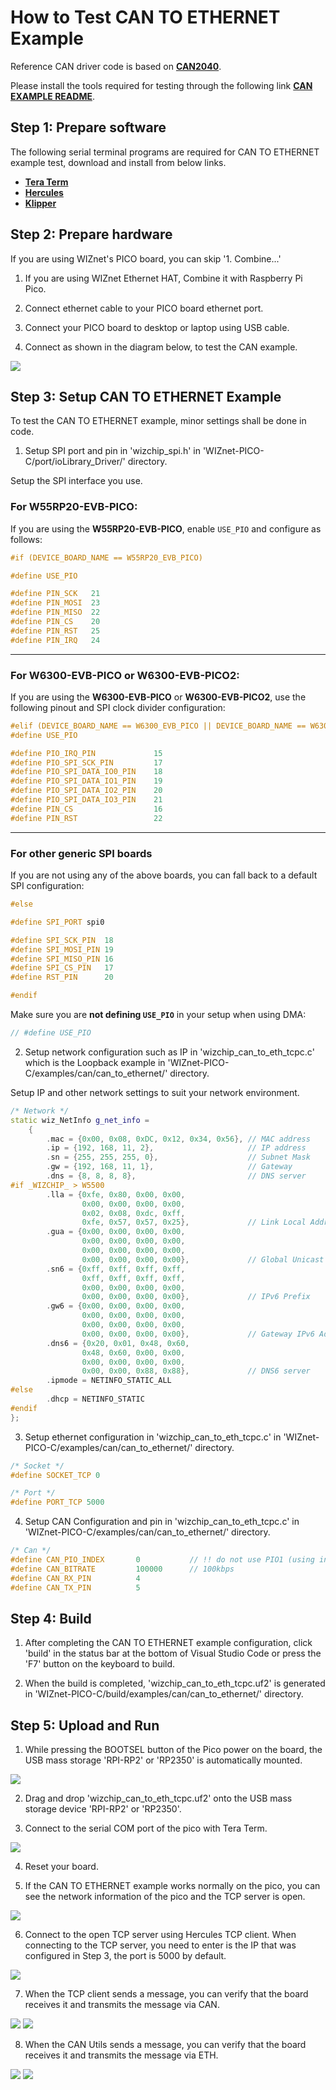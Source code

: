 # How to Test CAN TO ETHERNET Example

Reference CAN driver code is based on [**CAN2040**][link-can_driver].

Please install the tools required for testing through the following link [**CAN EXAMPLE README**][link-can_example_readme].


## Step 1: Prepare software

The following serial terminal programs are required for CAN TO ETHERNET example test, download and install from below links.

- [**Tera Term**][link-tera_term]
- [**Hercules**][link-hercules]
- [**Klipper**][link-klipper]


## Step 2: Prepare hardware

If you are using WIZnet's PICO board, you can skip '1. Combine...'

1. If you are using WIZnet Ethernet HAT, Combine it with Raspberry Pi Pico.

2. Connect ethernet cable to your PICO board ethernet port.

3. Connect your PICO board to desktop or laptop using USB cable. 

4. Connect as shown in the diagram below, to test the CAN example.

![][link-hardware_wiring]


## Step 3: Setup CAN TO ETHERNET Example

To test the CAN TO ETHERNET example, minor settings shall be done in code.

1. Setup SPI port and pin in 'wizchip_spi.h' in 'WIZnet-PICO-C/port/ioLibrary_Driver/' directory.

Setup the SPI interface you use.

### For **W55RP20-EVB-PICO**:
If you are using the **W55RP20-EVB-PICO**, enable `USE_PIO` and configure as follows:

```cpp
#if (DEVICE_BOARD_NAME == W55RP20_EVB_PICO)

#define USE_PIO

#define PIN_SCK   21
#define PIN_MOSI  23
#define PIN_MISO  22
#define PIN_CS    20
#define PIN_RST   25
#define PIN_IRQ   24

```

---

### For **W6300-EVB-PICO** or **W6300-EVB-PICO2**:
If you are using the **W6300-EVB-PICO** or **W6300-EVB-PICO2**, use the following pinout and SPI clock divider configuration:

```cpp
#elif (DEVICE_BOARD_NAME == W6300_EVB_PICO || DEVICE_BOARD_NAME == W6300_EVB_PICO2)
#define USE_PIO

#define PIO_IRQ_PIN             15
#define PIO_SPI_SCK_PIN         17
#define PIO_SPI_DATA_IO0_PIN    18
#define PIO_SPI_DATA_IO1_PIN    19
#define PIO_SPI_DATA_IO2_PIN    20
#define PIO_SPI_DATA_IO3_PIN    21
#define PIN_CS                  16
#define PIN_RST                 22


```

---

### For other generic SPI boards
If you are not using any of the above boards, you can fall back to a default SPI configuration:

```cpp
#else

#define SPI_PORT spi0

#define SPI_SCK_PIN  18
#define SPI_MOSI_PIN 19
#define SPI_MISO_PIN 16
#define SPI_CS_PIN   17
#define RST_PIN      20

#endif
```

Make sure you are **not defining `USE_PIO`** in your setup when using DMA:

```cpp
// #define USE_PIO
```

2. Setup network configuration such as IP in 'wizchip_can_to_eth_tcpc.c' which is the Loopback example in 'WIZnet-PICO-C/examples/can/can_to_ethernet/' directory.

Setup IP and other network settings to suit your network environment.

```cpp
/* Network */
static wiz_NetInfo g_net_info =
    {
        .mac = {0x00, 0x08, 0xDC, 0x12, 0x34, 0x56}, // MAC address
        .ip = {192, 168, 11, 2},                     // IP address
        .sn = {255, 255, 255, 0},                    // Subnet Mask
        .gw = {192, 168, 11, 1},                     // Gateway
        .dns = {8, 8, 8, 8},                         // DNS server
#if _WIZCHIP_ > W5500
        .lla = {0xfe, 0x80, 0x00, 0x00,
                0x00, 0x00, 0x00, 0x00,
                0x02, 0x08, 0xdc, 0xff,
                0xfe, 0x57, 0x57, 0x25},             // Link Local Address
        .gua = {0x00, 0x00, 0x00, 0x00,
                0x00, 0x00, 0x00, 0x00,
                0x00, 0x00, 0x00, 0x00,
                0x00, 0x00, 0x00, 0x00},             // Global Unicast Address
        .sn6 = {0xff, 0xff, 0xff, 0xff,
                0xff, 0xff, 0xff, 0xff,
                0x00, 0x00, 0x00, 0x00,
                0x00, 0x00, 0x00, 0x00},             // IPv6 Prefix
        .gw6 = {0x00, 0x00, 0x00, 0x00,
                0x00, 0x00, 0x00, 0x00,
                0x00, 0x00, 0x00, 0x00,
                0x00, 0x00, 0x00, 0x00},             // Gateway IPv6 Address
        .dns6 = {0x20, 0x01, 0x48, 0x60,
                0x48, 0x60, 0x00, 0x00,
                0x00, 0x00, 0x00, 0x00,
                0x00, 0x00, 0x88, 0x88},             // DNS6 server
        .ipmode = NETINFO_STATIC_ALL
#else
        .dhcp = NETINFO_STATIC        
#endif
};
```

3. Setup ethernet configuration in 'wizchip_can_to_eth_tcpc.c' in 'WIZnet-PICO-C/examples/can/can_to_ethernet/' directory.

```cpp
/* Socket */
#define SOCKET_TCP 0

/* Port */
#define PORT_TCP 5000
```

4. Setup CAN Configuration and pin in 'wizchip_can_to_eth_tcpc.c' in 'WIZnet-PICO-C/examples/can/can_to_ethernet/' directory.

```cpp
/* Can */
#define CAN_PIO_INDEX       0           // !! do not use PIO1 (using in w5x00) !!
#define CAN_BITRATE         100000      // 100kbps
#define CAN_RX_PIN          4
#define CAN_TX_PIN          5
```



## Step 4: Build

1. After completing the CAN TO ETHERNET example configuration, click 'build' in the status bar at the bottom of Visual Studio Code or press the 'F7' button on the keyboard to build.

2. When the build is completed, 'wizchip_can_to_eth_tcpc.uf2' is generated in 'WIZnet-PICO-C/build/examples/can/can_to_ethernet/' directory.



## Step 5: Upload and Run

1. While pressing the BOOTSEL button of the Pico power on the board, the USB mass storage 'RPI-RP2' or 'RP2350' is automatically mounted.

![][link-raspberry_pi_pico_usb_mass_storage]

2. Drag and drop 'wizchip_can_to_eth_tcpc.uf2' onto the USB mass storage device 'RPI-RP2' or 'RP2350'.

3. Connect to the serial COM port of the pico with Tera Term.

![][link-connect_to_serial_com_port]

4. Reset your board.

5. If the CAN TO ETHERNET example works normally on the pico, you can see the network information of the pico and the TCP server is open.

![][link-see_network_information_of_raspberry_pi_pico_and_open_tcp_server]

6. Connect to the open TCP server using Hercules TCP client. When connecting to the TCP server, you need to enter is the IP that was configured in Step 3, the port is 5000 by default.

![][link-connect_to_tcp_server_using_hercules_tcp_client]

7. When the TCP client sends a message, you can verify that the board receives it and transmits the message via CAN.

![][link-see_send_message_by_hercules_tcp_client]
![][link-see_recv_message_by_can_utils]

8. When the CAN Utils sends a message, you can verify that the board receives it and transmits the message via ETH.

![][link-see_send_message_by_can_utils]
![][link-see_recv_message_by_hercules_tcp_client]


<!--
Link
-->

[link-can_driver]: https://github.com/KevinOConnor/can2040
[link-can_example_readme]: https://github.com/WIZnet-ioNIC/WIZnet-PICO-C/blob/main/examples/can/README.md
[link-tera_term]: https://osdn.net/projects/ttssh2/releases/
[link-hercules]: https://www.hw-group.com/software/hercules-setup-utility
[link-klipper]: https://www.klipper3d.org/
[link-hardware_wiring]: https://github.com/WIZnet-ioNIC/WIZnet-PICO-C/blob/main/static/images/can/can_to_ethernet/hardware_wiring.png
[link-raspberry_pi_pico_usb_mass_storage]: https://github.com/WIZnet-ioNIC/WIZnet-PICO-C/blob/main/static/images/can/can_to_ethernet/raspberry_pi_pico_usb_mass_storage.png
[link-connect_to_serial_com_port]: https://github.com/WIZnet-ioNIC/WIZnet-PICO-C/blob/main/static/images/can/can_to_ethernet/connect_to_serial_com_port.png
[link-see_network_information_of_raspberry_pi_pico_and_open_tcp_server]: https://github.com/WIZnet-ioNIC/WIZnet-PICO-C/blob/main/static/images/can/can_to_ethernet/see_network_information_of_raspberry_pi_pico_and_open_tcp_server.png
[link-connect_to_tcp_server_using_hercules_tcp_client]: https://github.com/WIZnet-ioNIC/WIZnet-PICO-C/blob/main/static/images/can/can_to_ethernet/connect_to_tcp_server_using_hercules_tcp_client.png
[link-see_send_message_by_hercules_tcp_client]: https://github.com/WIZnet-ioNIC/WIZnet-PICO-C/blob/main/static/images/can/can_to_ethernet/see_send_message_by_hercules_tcp_client.png
[link-see_recv_message_by_can_utils]: https://github.com/WIZnet-ioNIC/WIZnet-PICO-C/blob/main/static/images/can/can_to_ethernet/see_recv_message_by_can_utils.png
[link-see_send_message_by_can_utils]: https://github.com/WIZnet-ioNIC/WIZnet-PICO-C/blob/main/static/images/can/can_to_ethernet/see_send_message_by_can_utils.png
[link-see_recv_message_by_hercules_tcp_client]: https://github.com/WIZnet-ioNIC/WIZnet-PICO-C/blob/main/static/images/can/can_to_ethernet/see_recv_message_by_hercules_tcp_client.png
